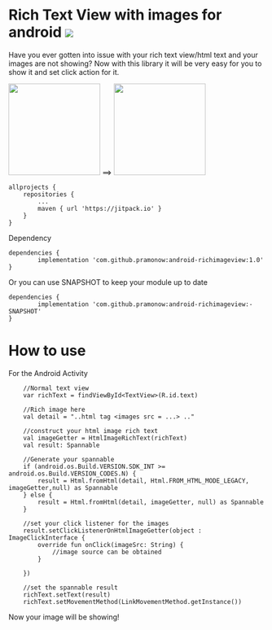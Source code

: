 # Rich Text View with images for android [![](https://jitpack.io/v/pramonow/android-richimageview.svg)](https://jitpack.io/#pramonow/android-richimageview)

Have you ever gotten into issue with your rich text view/html text and your images are not showing?
Now with this library it will be very easy for you to show it and set click action for it.

<img src="https://github.com/pramonow/just_images/blob/master/RichTextViewBefore.jpg" width="180"> ==> <img src="https://github.com/pramonow/just_images/blob/master/RichTextViewAfter.jpg" width="180">

	allprojects {
		repositories {
			...
			maven { url 'https://jitpack.io' }
		}
	}
	
Dependency

	dependencies {
	        implementation 'com.github.pramonow:android-richimageview:1.0'
	}
  
Or you can use SNAPSHOT to keep your module up to date

	dependencies {
	        implementation 'com.github.pramonow:android-richimageview:-SNAPSHOT'
	}
  
# How to use

For the Android Activity

        //Normal text view
        var richText = findViewById<TextView>(R.id.text)

        //Rich image here
        val detail = "..html tag <images src = ...> .."

        //construct your html image rich text
        val imageGetter = HtmlImageRichText(richText)
        val result: Spannable

        //Generate your spannable
        if (android.os.Build.VERSION.SDK_INT >= android.os.Build.VERSION_CODES.N) {
            result = Html.fromHtml(detail, Html.FROM_HTML_MODE_LEGACY, imageGetter,null) as Spannable
        } else {
            result = Html.fromHtml(detail, imageGetter, null) as Spannable
        }

        //set your click listener for the images
        result.setClickListenerOnHtmlImageGetter(object : ImageClickInterface {
            override fun onClick(imageSrc: String) {
                //image source can be obtained
            }

        })
        
        //set the spannable result
        richText.setText(result)
        richText.setMovementMethod(LinkMovementMethod.getInstance())

Now your image will be showing!
